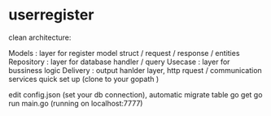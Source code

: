 # userregister


clean architecture:

Models : layer for register model struct / request / response / entities
Repository : layer for database handler / query
Usecase : layer for bussiness logic
Delivery : output hanlder layer, http rquest / communication services
quick set up (clone to your gopath )

edit config.json (set your db connection), automatic migrate table
go get
go run main.go (running on localhost:7777)
